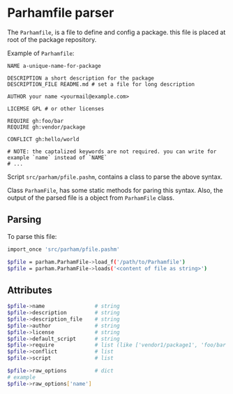 # Parhamfile parser
The `Parhamfile`, is a file to define and config a package. this file is placed at root of the package repository.

Example of `Parhamfile`:

```
NAME a-unique-name-for-package

DESCRIPTION a short description for the package
DESCRIPTION_FILE README.md # set a file for long description

AUTHOR your name <yourmail@example.com>

LICEMSE GPL # or other licenses

REQUIRE gh:foo/bar
REQUIRE gh:vendor/package

CONFLICT gh:hello/world

# NOTE: the captalized keywords are not required. you can write for example `name` instead of `NAME`
# ...
```

Script `src/parham/pfile.pashm`, contains a class to parse the above syntax.

Class `ParhamFile`, has some static methods for paring this syntax.
Also, the output of the parsed file is a object from `ParhamFile` class.

## Parsing
To parse this file:

```bash
import_once 'src/parham/pfile.pashm'

$pfile = parham.ParhamFile->load_f('/path/to/Parhamfile')
$pfile = parham.ParhamFile->loads('<content of file as string>')
```

## Attributes

```bash
$pfile->name                # string
$pfile->description         # string
$pfile->description_file    # string
$pfile->author              # string
$pfile->license             # string
$pfile->default_script      # string
$pfile->require             # list (like ['vendor1/package1', 'foo/bar'])
$pfile->conflict            # list
$pfile->script              # list

$pfile->raw_options         # dict
# example
$pfile->raw_options['name']
```
